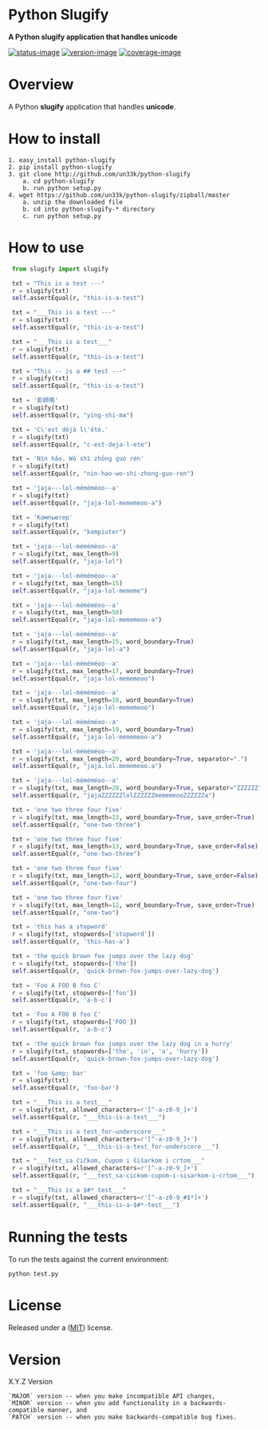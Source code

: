 Python Slugify
===============

**A Python slugify application that handles unicode**

[![status-image]][status-link]
[![version-image]][version-link]
[![coverage-image]][coverage-link]

Overview
========

A Python **slugify** application that handles **unicode**.


How to install
==============

    1. easy_install python-slugify
    2. pip install python-slugify
    3. git clone http://github.com/un33k/python-slugify
        a. cd python-slugify
        b. run python setup.py
    4. wget https://github.com/un33k/python-slugify/zipball/master
        a. unzip the downloaded file
        b. cd into python-slugify-* directory
        c. run python setup.py


How to use
===========

   ```python
    from slugify import slugify

    txt = "This is a test ---"
    r = slugify(txt)
    self.assertEqual(r, "this-is-a-test")

    txt = "___This is a test ---"
    r = slugify(txt)
    self.assertEqual(r, "this-is-a-test")

    txt = "___This is a test___"
    r = slugify(txt)
    self.assertEqual(r, "this-is-a-test")

    txt = "This -- is a ## test ---"
    r = slugify(txt)
    self.assertEqual(r, "this-is-a-test")

    txt = '影師嗎'
    r = slugify(txt)
    self.assertEqual(r, "ying-shi-ma")

    txt = 'C\'est déjà l\'été.'
    r = slugify(txt)
    self.assertEqual(r, "c-est-deja-l-ete")

    txt = 'Nín hǎo. Wǒ shì zhōng guó rén'
    r = slugify(txt)
    self.assertEqual(r, "nin-hao-wo-shi-zhong-guo-ren")

    txt = 'jaja---lol-méméméoo--a'
    r = slugify(txt)
    self.assertEqual(r, "jaja-lol-mememeoo-a")

    txt = 'Компьютер'
    r = slugify(txt)
    self.assertEqual(r, "kompiuter")

    txt = 'jaja---lol-méméméoo--a'
    r = slugify(txt, max_length=9)
    self.assertEqual(r, "jaja-lol")

    txt = 'jaja---lol-méméméoo--a'
    r = slugify(txt, max_length=15)
    self.assertEqual(r, "jaja-lol-mememe")

    txt = 'jaja---lol-méméméoo--a'
    r = slugify(txt, max_length=50)
    self.assertEqual(r, "jaja-lol-mememeoo-a")

    txt = 'jaja---lol-méméméoo--a'
    r = slugify(txt, max_length=15, word_boundary=True)
    self.assertEqual(r, "jaja-lol-a")

    txt = 'jaja---lol-méméméoo--a'
    r = slugify(txt, max_length=17, word_boundary=True)
    self.assertEqual(r, "jaja-lol-mememeoo")

    txt = 'jaja---lol-méméméoo--a'
    r = slugify(txt, max_length=18, word_boundary=True)
    self.assertEqual(r, "jaja-lol-mememeoo")

    txt = 'jaja---lol-méméméoo--a'
    r = slugify(txt, max_length=19, word_boundary=True)
    self.assertEqual(r, "jaja-lol-mememeoo-a")

    txt = 'jaja---lol-méméméoo--a'
    r = slugify(txt, max_length=20, word_boundary=True, separator=".")
    self.assertEqual(r, "jaja.lol.mememeoo.a")

    txt = 'jaja---lol-méméméoo--a'
    r = slugify(txt, max_length=20, word_boundary=True, separator="ZZZZZZ")
    self.assertEqual(r, "jajaZZZZZZlolZZZZZZmememeooZZZZZZa")

    txt = 'one two three four five'
    r = slugify(txt, max_length=13, word_boundary=True, save_order=True)
    self.assertEqual(r, "one-two-three")

    txt = 'one two three four five'
    r = slugify(txt, max_length=13, word_boundary=True, save_order=False)
    self.assertEqual(r, "one-two-three")

    txt = 'one two three four five'
    r = slugify(txt, max_length=12, word_boundary=True, save_order=False)
    self.assertEqual(r, "one-two-four")

    txt = 'one two three four five'
    r = slugify(txt, max_length=12, word_boundary=True, save_order=True)
    self.assertEqual(r, "one-two")

    txt = 'this has a stopword'
    r = slugify(txt, stopwords=['stopword'])
    self.assertEqual(r, 'this-has-a')

    txt = 'the quick brown fox jumps over the lazy dog'
    r = slugify(txt, stopwords=['the'])
    self.assertEqual(r, 'quick-brown-fox-jumps-over-lazy-dog')

    txt = 'Foo A FOO B foo C'
    r = slugify(txt, stopwords=['foo'])
    self.assertEqual(r, 'a-b-c')

    txt = 'Foo A FOO B foo C'
    r = slugify(txt, stopwords=['FOO'])
    self.assertEqual(r, 'a-b-c')

    txt = 'the quick brown fox jumps over the lazy dog in a hurry'
    r = slugify(txt, stopwords=['the', 'in', 'a', 'hurry'])
    self.assertEqual(r, 'quick-brown-fox-jumps-over-lazy-dog')

    txt = 'foo &amp; bar'
    r = slugify(txt)
    self.assertEqual(r, 'foo-bar')

    txt = "___This is a test___"
    r = slugify(txt, allowed_characters=r'[^-a-z0-9_]+')
    self.assertEqual(r, "___this-is-a-test___")

    txt = "___This is a test_for-underscore___"
    r = slugify(txt, allowed_characters=r'[^-a-z0-9_]+')
    self.assertEqual(r, "___this-is-a-test_for-underscore___")

    txt = "___Test_sa čičkom, ćupom i šišarkom i crtom___"
    r = slugify(txt, allowed_characters=r'[^-a-z0-9_]+')
    self.assertEqual(r, "___test_sa-cickom-cupom-i-sisarkom-i-crtom___")

    txt = "___This is a $#* test___"
    r = slugify(txt, allowed_characters=r'[^-a-z0-9_#$*]+')
    self.assertEqual(r, "___this-is-a-$#*-test___")
   ```

Running the tests
=================

To run the tests against the current environment:

    python test.py


License
====================

Released under a ([MIT](LICENSE)) license.


Version
====================
X.Y.Z Version

    `MAJOR` version -- when you make incompatible API changes,
    `MINOR` version -- when you add functionality in a backwards-compatible manner, and
    `PATCH` version -- when you make backwards-compatible bug fixes.

[status-image]: https://secure.travis-ci.org/un33k/python-slugify.png?branch=master
[status-link]: http://travis-ci.org/un33k/python-slugify?branch=master

[version-image]: https://img.shields.io/pypi/v/python-slugify.svg
[version-link]: https://pypi.python.org/pypi/python-slugify

[coverage-image]: https://coveralls.io/repos/un33k/python-slugify/badge.svg
[coverage-link]: https://coveralls.io/r/un33k/python-slugify

[download-image]: https://img.shields.io/pypi/dm/python-slugify.svg
[download-link]: https://pypi.python.org/pypi/python-slugify
